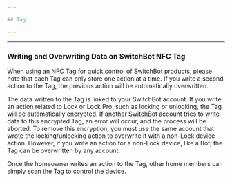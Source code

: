 ```yaml
---

## Tag

---
```


---
### Writing and Overwriting Data on SwitchBot NFC Tag

When using an NFC Tag for quick control of SwitchBot products, please note that each Tag can only store one action at a time. If you write a second action to the Tag, the previous action will be automatically overwritten.

The data written to the Tag is linked to your SwitchBot account. If you write an action related to Lock or Lock Pro, such as locking or unlocking, the Tag will be automatically encrypted. If another SwitchBot account tries to write data to this encrypted Tag, an error will occur, and the process will be aborted. To remove this encryption, you must use the same account that wrote the locking/unlocking action to overwrite it with a non-Lock device action. However, if you write an action for a non-Lock device, like a Bot, the Tag can be overwritten by any account.

Once the homeowner writes an action to the Tag, other home members can simply scan the Tag to control the device.




